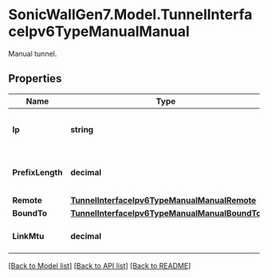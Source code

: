 # SonicWallGen7.Model.TunnelInterfaceIpv6TypeManualManual
Manual tunnel.

## Properties

Name | Type | Description | Notes
------------ | ------------- | ------------- | -------------
**Ip** | **string** | Set tunnel interface IPv6 address. | [optional] 
**PrefixLength** | **decimal** | Set interface IPv6 prefix length. | [optional] 
**Remote** | [**TunnelInterfaceIpv6TypeManualManualRemote**](TunnelInterfaceIpv6TypeManualManualRemote.md) |  | [optional] 
**BoundTo** | [**TunnelInterfaceIpv6TypeManualManualBoundTo**](TunnelInterfaceIpv6TypeManualManualBoundTo.md) |  | [optional] 
**LinkMtu** | **decimal** | Set tunnel interface link MTU. | [optional] 

[[Back to Model list]](../README.md#documentation-for-models) [[Back to API list]](../README.md#documentation-for-api-endpoints) [[Back to README]](../README.md)

